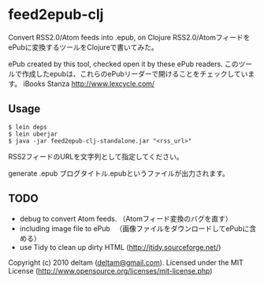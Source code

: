 # feed2epub-clj

Convert RSS2.0/Atom feeds into .epub, on Clojure
RSS2.0/AtomフィードをePubに変換するツールをClojureで書いてみた。

ePub created by this tool, checked open it by these ePub readers.
このツールで作成したepubは、これらのePubリーダーで開けることをチェックしています。
  iBooks
  Stanza http://www.lexcycle.com/


## Usage

    $ lein deps
    $ lein uberjar 
    $ java -jar feed2epub-clj-standalone.jar "<rss_url>"

RSS2フィードのURLを文字列として指定してください。

generate <blog title>.epub
ブログタイトル.epubというファイルが出力されます。


## TODO

* debug to convert Atom feeds.
  （Atomフィード変換のバグを直す）
* including image file to ePub
　（画像ファイルをダウンロードしてePubに含める）
* use Tidy to clean up dirty HTML
   (http://jtidy.sourceforge.net/)

Copyright (c) 2010 deltam (deltam@gmail.com).
Licensed under the MIT License (http://www.opensource.org/licenses/mit-license.php)
